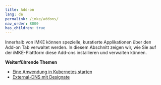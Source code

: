 ```yaml
---
title: Add-on
lang: de
permalink: /imke/addons/
nav_order: 8000
has_children: true
---
```

<!-- LTeX:  language=de-DE -->

Innerhalb von iMKE können spezielle, kuratierte Applikationen über den Add-on Tab verwaltet werden. In diesem Abschnitt zeigen wir, wie Sie auf der iMKE-Plattform diese Add-ons installieren und verwalten können.

**Weiterführende Themen**
* [Eine Anwendung in Kubernetes starten](/imke/k8sapplications/runningapplications/)
* [External-DNS mit Designate](/imke/k8sapplications/externaldnsanddesignate/)
